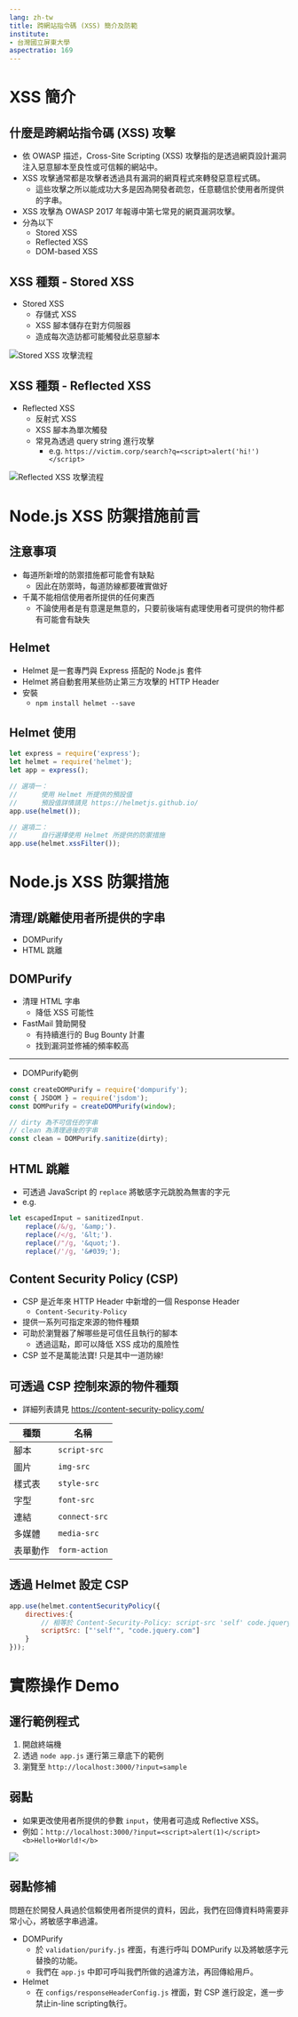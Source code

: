 ```yaml
---
lang: zh-tw
title: 跨網站指令碼 (XSS) 簡介及防範
institute:
- 台灣國立屏東大學
aspectratio: 169
---
```


# XSS 簡介

## 什麼是跨網站指令碼 (XSS) 攻擊

- 依 OWASP 描述，Cross-Site Scripting (XSS) 攻擊指的是透過網頁設計漏洞注入惡意腳本至良性或可信賴的網站中。
- XSS 攻擊通常都是攻擊者透過具有漏洞的網頁程式來轉發惡意程式碼。
  - 這些攻擊之所以能成功大多是因為開發者疏忽，任意聽信於使用者所提供的字串。
- XSS 攻擊為 OWASP 2017 年報導中第七常見的網頁漏洞攻擊。
- 分為以下
  - Stored XSS
  - Reflected XSS
  - DOM-based XSS

## XSS 種類 - Stored XSS

- Stored XSS
  - 存儲式 XSS
  - XSS 腳本儲存在對方伺服器
  - 造成每次造訪都可能觸發此惡意腳本

![Stored XSS 攻擊流程](img/ch3-stored-xss.png)

## XSS 種類 - Reflected XSS

- Reflected XSS
  - 反射式 XSS
  - XSS 腳本為單次觸發
  - 常見為透過 query string 進行攻擊
    - e.g. `https://victim.corp/search?q=<script>alert('hi!')</script>`

![Reflected XSS 攻擊流程](img/ch3-reflected-xss.png)

# Node.js XSS 防禦措施前言

## 注意事項

- 每道所新增的防禦措施都可能會有缺點
  - 因此在防禦時，每道防線都要確實做好
- 千萬不能相信使用者所提供的任何東西
  - 不論使用者是有意還是無意的，只要前後端有處理使用者可提供的物件都有可能會有缺失

## Helmet

- Helmet 是一套專門與 Express 搭配的 Node.js 套件
- Helmet 將自動套用某些防止第三方攻擊的 HTTP Header
- 安裝
  - `npm install helmet --save`

## Helmet 使用

```js
let express = require('express');
let helmet = require('helmet');
let app = express();

// 選項一：
//      使用 Helmet 所提供的預設值
//      預設值詳情請見 https://helmetjs.github.io/
app.use(helmet());

// 選項二：
//      自行選擇使用 Helmet 所提供的防禦措施
app.use(helmet.xssFilter());
```

# Node.js XSS 防禦措施

## 清理/跳離使用者所提供的字串

- DOMPurify
- HTML 跳離

## DOMPurify

- 清理 HTML 字串
  - 降低 XSS 可能性
- FastMail 贊助開發
  - 有持續進行的 Bug Bounty 計畫
  - 找到漏洞並修補的頻率較高

---

- DOMPurify範例

```js
const createDOMPurify = require('dompurify');
const { JSDOM } = require('jsdom');
const DOMPurify = createDOMPurify(window);

// dirty 為不可信任的字串
// clean 為清理過後的字串
const clean = DOMPurify.sanitize(dirty);
```

## HTML 跳離

- 可透過 JavaScript 的 `replace` 將敏感字元跳脫為無害的字元
- e.g.
```js
let escapedInput = sanitizedInput.
    replace(/&/g, '&amp;').
    replace(/</g, '&lt;').
    replace(/"/g, '&quot;').
    replace(/'/g, '&#039;');
```

## Content Security Policy (CSP)

- CSP 是近年來 HTTP Header 中新增的一個 Response Header
  - `Content-Security-Policy`
- 提供一系列可指定來源的物件種類
- 可助於瀏覽器了解哪些是可信任且執行的腳本
  - 透過這點，即可以降低 XSS 成功的風險性
- CSP 並不是萬能法寶! 只是其中一道防線!

## 可透過 CSP 控制來源的物件種類

- 詳細列表請見 https://content-security-policy.com/

| 種類     | 名稱          |
| -------- | ------------- |
| 腳本     | `script-src`  |
| 圖片     | `img-src`     |
| 樣式表   | `style-src`   |
| 字型     | `font-src`    |
| 連結     | `connect-src` |
| 多媒體   | `media-src`   |
| 表單動作 | `form-action` |

## 透過 Helmet 設定 CSP

```js
app.use(helmet.contentSecurityPolicy({
    directives:{
        // 相等於 Content-Security-Policy: script-src 'self' code.jquery.com;
        scriptSrc: ["'self'", "code.jquery.com"]
    }
}));
```

# 實際操作 Demo

## 運行範例程式

1. 開啟終端機
2. 透過 `node app.js` 運行第三章底下的範例
3. 瀏覽至 `http://localhost:3000/?input=sample`

## 弱點

- 如果更改使用者所提供的參數 `input`，使用者可造成 Reflective XSS。
- 例如：`http://localhost:3000/?input=<script>alert(1)</script><b>Hello+World!</b>`

![](img/ch3-demo-xss.png)

## 弱點修補

問題在於開發人員過於信賴使用者所提供的資料，因此，我們在回傳資料時需要非常小心，將敏感字串過濾。
- DOMPurify
  - 於 `validation/purify.js` 裡面，有進行呼叫 DOMPurify 以及將敏感字元替換的功能。
  - 我們在 `app.js` 中即可呼叫我們所做的過濾方法，再回傳給用戶。
- Helmet
  - 在 `configs/responseHeaderConfig.js` 裡面，對 CSP 進行設定，進一步禁止in-line scripting執行。